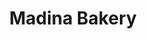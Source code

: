 ---
title: "Madina Bakery"
url: /karachi/madina-bakery-federal-b-area-dastagir-block-9-dastagir-block-9-gulberg-town/
shop: Bäckerei
---